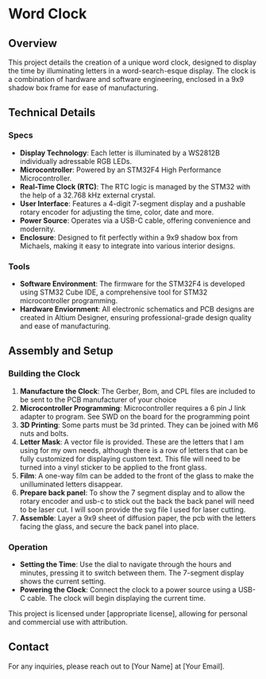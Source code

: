 # Word Clock

## Overview

This project details the creation of a unique word clock, designed to display the time by illuminating letters in a word-search-esque display. The clock is a combination of hardware and software engineering, enclosed in a 9x9 shadow box frame for ease of manufacturing. 


## Technical Details

### Specs
- **Display Technology**: Each letter is illuminated by a WS2812B individually adressable RGB LEDs. 
- **Microcontroller**: Powered by an STM32F4 High Performance Microcontroller.
- **Real-Time Clock (RTC)**: The RTC logic is managed by the STM32 with the help of a 32.768 kHz external crystal.
- **User Interface**: Features a 4-digit 7-segment display and a pushable rotary encoder for adjusting the time, color, date and more.
- **Power Source**: Operates via a USB-C cable, offering convenience and modernity.
- **Enclosure**: Designed to fit perfectly within a 9x9 shadow box from Michaels, making it easy to integrate into various interior designs.

### Tools
- **Software Environment**: The firmware for the STM32F4 is developed using STM32 Cube IDE, a comprehensive tool for STM32 microcontroller programming.
- **Hardware Enviornment**: All electronic schematics and PCB designs are created in Altium Designer, ensuring professional-grade design quality and ease of manufacturing.

## Assembly and Setup

### Building the Clock

1. **Manufacture the Clock**: The Gerber, Bom, and CPL files are included to be sent to the PCB manufacturer of your choice
2. **Microcontroller Programming**: Microcontroller requires a 6 pin J link adapter to program. See SWD on the board for the programming point
3. **3D Printing**: Some parts must be 3d printed. They can be joined with M6 nuts and bolts.
4. **Letter Mask**: A vector file is provided. These are the letters that I am using for my own needs, although there is a row of letters that can be fully customized for displaying custom text. This file will need to be turned into a vinyl sticker to be applied to the front glass.
5. **Film**: A one-way film can be added to the front of the glass to make the unilluminated letters disappear.
6. **Prepare back panel**: To show the 7 segment display and to allow the rotary encoder and usb-c to stick out the back the back panel will need to be laser cut. I will soon provide the svg file I used for laser cutting.
7. **Assemble**: Layer a 9x9 sheet of diffusion paper, the pcb with the letters facing the glass, and secure the back panel into place. 

### Operation

- **Setting the Time**: Use the dial to navigate through the hours and minutes, pressing it to switch between them. The 7-segment display shows the current setting.
- **Powering the Clock**: Connect the clock to a power source using a USB-C cable. The clock will begin displaying the current time.

This project is licensed under [appropriate license], allowing for personal and commercial use with attribution.

## Contact

For any inquiries, please reach out to [Your Name] at [Your Email].
